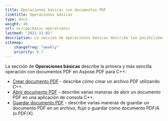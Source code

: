 ```yaml
---
title: Operaciones básicas con documentos PDF 
linktitle: Operaciones básicas
type: docs
weight: 40
url: es/cpp/basic-operations/
lastmod: "2021-11-01"
description: La sección de operaciones básicas describe las posibilidades de abrir y guardar documentos PDF utilizando la biblioteca Aspose.PDF para C++.
sitemap:
    changefreq: "weekly"
    priority: 0.7
---
```


La sección de **Operaciones básicas** describe la primera y más sencilla operación con documentos PDF en Aspose.PDF para C++:

* [Crear documento PDF](/pdf/cpp/create-document/) - describe cómo crear un archivo PDF utilizando C++.
* [Abrir documento PDF](/pdf/cpp/open-pdf-document/) - describe varias maneras de abrir un documento PDF en una aplicación de consola C++.
* [Guardar documento PDF](/pdf/cpp/save-pdf-document/) - describe varias maneras de guardar un documento PDF en un archivo, flujo o guardar como documento PDF/A (o PDF/X).
